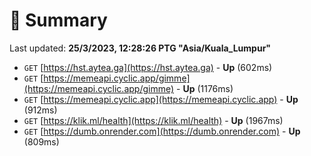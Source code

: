 # 📖 Summary
Last updated: **25/3/2023, 12:28:26 PTG "Asia/Kuala_Lumpur"**

- `GET` [https://hst.aytea.ga](https://hst.aytea.ga) - **Up** (602ms)
- `GET` [https://memeapi.cyclic.app/gimme](https://memeapi.cyclic.app/gimme) - **Up** (1176ms)
- `GET` [https://memeapi.cyclic.app](https://memeapi.cyclic.app) - **Up** (912ms)
- `GET` [https://klik.ml/health](https://klik.ml/health) - **Up** (1967ms)
- `GET` [https://dumb.onrender.com](https://dumb.onrender.com) - **Up** (809ms)

